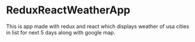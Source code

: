 # ReduxReactWeatherApp

This is app made with redux and react which displays weather of usa cities in list for next 5 days along with google map.
